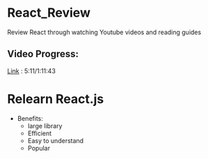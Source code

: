 # React_Review
Review React through watching Youtube videos and reading guides

## Video Progress:
[Link](youtube.com/watch?v=b9eMGE7QtTk&ab_channel=JavaScriptMastery) : 5:11/1:11:43

# Relearn React.js
- Benefits:
  - large library
  - Efficient 
  - Easy to understand
  - Popular